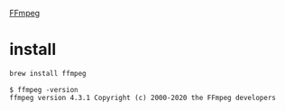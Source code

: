 [FFmpeg](https://ffmpeg.org/)


# install

```sh
brew install ffmpeg
```


```
$ ffmpeg -version
ffmpeg version 4.3.1 Copyright (c) 2000-2020 the FFmpeg developers
```


